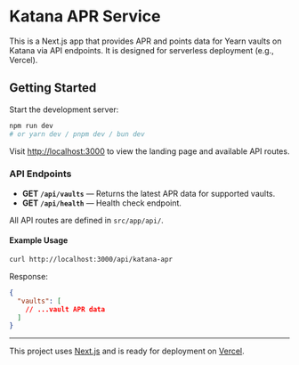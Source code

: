 # Katana APR Service

This is a Next.js app that provides APR and points data for Yearn vaults on Katana via API endpoints. It is designed for serverless deployment (e.g., Vercel).

## Getting Started

Start the development server:

```bash
npm run dev
# or yarn dev / pnpm dev / bun dev
```

Visit [http://localhost:3000](http://localhost:3000) to view the landing page and available API routes.

### API Endpoints

- **GET `/api/vaults`** — Returns the latest APR data for supported vaults.
- **GET `/api/health`** — Health check endpoint.

All API routes are defined in `src/app/api/`.

#### Example Usage

```bash
curl http://localhost:3000/api/katana-apr
```

Response:

```json
{
  "vaults": [
    // ...vault APR data
  ]
}
```

---

This project uses [Next.js](https://nextjs.org) and is ready for deployment on [Vercel](https://vercel.com/).
